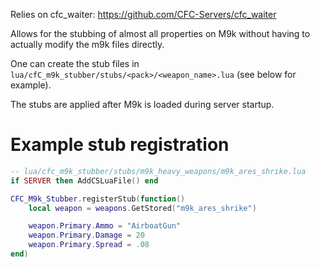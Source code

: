 Relies on cfc_waiter: https://github.com/CFC-Servers/cfc_waiter

Allows for the stubbing of almost all properties on M9k without having to actually modify the m9k files directly.

One can create the stub files in `lua/cfC_m9k_stubber/stubs/<pack>/<weapon_name>.lua` (see below for example).

The stubs are applied after M9k is loaded during server startup.


# Example stub registration
```lua
-- lua/cfc_m9k_stubber/stubs/m9k_heavy_weapons/m9k_ares_shrike.lua
if SERVER then AddCSLuaFile() end

CFC_M9k_Stubber.registerStub(function()
    local weapon = weapons.GetStored("m9k_ares_shrike")

    weapon.Primary.Ammo = "AirboatGun"
    weapon.Primary.Damage = 20
    weapon.Primary.Spread = .08
end)
```
